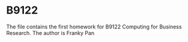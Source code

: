 # B9122
The file contains the first homework for B9122 Computing for Business Research.
The author is Franky Pan
